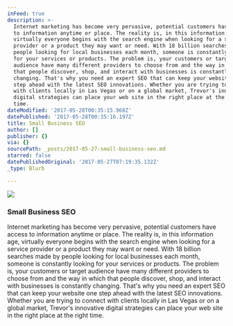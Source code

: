 ```yaml
---
inFeed: true
description: >-
  Internet marketing has become very pervasive, potential customers have access
  to information anytime or place. The reality is, in this information age,
  virtually everyone begins with the search engine when looking for a service
  provider or a product they may want or need. With 18 billion searches made by
  people looking for local businesses each month, someone is constantly looking
  for your services or products. The problem is, your customers or target
  audience have many different providers to choose from and the way in which
  that people discover, shop, and interact with businesses is constantly
  changing. That's why you need an expert SEO that can keep your website one
  step ahead with the latest SEO innovations. Whether you are trying to connect
  with clients locally in Las Vegas or on a global market, Trevor's innovative
  digital strategies can place your web site in the right place at the right
  time.
dateModified: '2017-05-28T00:35:15.968Z'
datePublished: '2017-05-28T00:35:16.197Z'
title: Small Business SEO
author: []
publisher: {}
via: {}
sourcePath: _posts/2017-05-27-small-business-seo.md
starred: false
datePublishedOriginal: '2017-05-27T07:19:35.132Z'
_type: Blurb

---
```

![](https://the-grid-user-content.s3-us-west-2.amazonaws.com/df333364-d725-43e1-8f8a-84e9d4a8e9e0.png)

### Small Business SEO

Internet marketing has become very pervasive, potential customers have access to information anytime or place. The reality is, in this information age, virtually everyone begins with the search engine when looking for a service provider or a product they may want or need. With 18 billion searches made by people looking for local businesses each month, someone is constantly looking for your services or products. The problem is, your customers or target audience have many different providers to choose from and the way in which that people discover, shop, and interact with businesses is constantly changing. That's why you need an expert SEO that can keep your website one step ahead with the latest SEO innovations. Whether you are trying to connect with clients locally in Las Vegas or on a global market, Trevor's innovative digital strategies can place your web site in the right place at the right time.